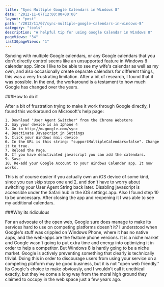 ```yaml
---
title: "Sync Multiple Google Calendars in Windows 8"
date: "2012-11-07T12:00:00+00:00"
layout: "post"
path: "/2012/11/07/sync-multiple-google-calendars-in-windows-8"
category: "tools"
description: "A helpful tip for using Google Calendar in Windows 8"
pageViews: "34"
last30pageViews: "1"
---
```


Syncing with multiple Google calendars, or any Google calendars that you don't directly control seems like an unsupported feature in Windows 8 calendar app. Since I like to be able to see my wife's calendar as well as my own, and also occasionally create separate calendars for different things, this was a very frustrating limitation. After a bit of research, I found that it was possible. In the end, the workaround is a testament to how much Google has changed over the years.

###How to do it

After a bit of frustration trying to make it work through Google directly, I found this workaround on Microsoft's help page:

	1. Download "User Agent Switcher" from the Chrome Webstore
	2. Say your device is an Iphone 4
	3. Go to http://m.google.com/sync
	4. Deactivate Javascript in Settings
	5. Click your Windows mail device
	6. In the URL is this string: "supportMultipleCalendars=false". Change it to true.
	7. Reload the Page.
	8. If you have deactivated javascript you can add the calendars.
	9. Save
	10. Re-add your Google Account to your Windows Calendar app. It now works.

This is of course easier if you actually own an iOS device of some kind, since you can skip steps one and 2, and don't have to worry about switching your User Agent String back later. Disabling javascript is accessible under the Safari hub in the iOS settings app. Also I found step 10 to be unecessary. After closing the app and reopening it I was able to see my additional calendars.

###Why its ridiculous

For an advocate of the open web, Google sure does manage to make its services hard to use on competing platforms doesn't it? I understood when Google's stuff was crippled on Windows Phone, where it has no native apps, and the web-apps are the feature phone versions. It is a niche market and Google wasn't going to put extra time and energy into optimizing it in order to help a competitor. But Windows 8 is hardly going to be a niche market. Google is actively preventing something that clearly is technically trivial. Doing this in order to discourage users from using your service on a competing platform may be good business, but it is not "open web friendly." Its Google's choice to make obviously, and I wouldn't call it unethical exactly, but they've come a long way from the moral high ground they claimed to occupy in the web space just a few years ago.
